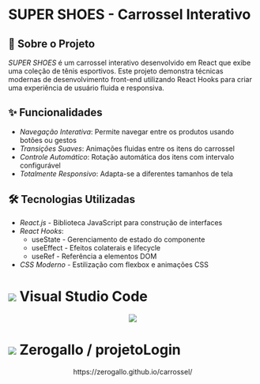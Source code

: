 

# SUPER SHOES - Carrossel Interativo

## 🚀 Sobre o Projeto

*SUPER SHOES* é um carrossel interativo desenvolvido em React que exibe uma coleção de tênis esportivos. Este projeto demonstra técnicas modernas de desenvolvimento front-end utilizando React Hooks para criar uma experiência de usuário fluida e responsiva.

## ✨ Funcionalidades

- *Navegação Interativa*: Permite navegar entre os produtos usando botões ou gestos
- *Transições Suaves*: Animações fluidas entre os itens do carrossel
- *Controle Automático*: Rotação automática dos itens com intervalo configurável
- *Totalmente Responsivo*: Adapta-se a diferentes tamanhos de tela

## 🛠 Tecnologias Utilizadas

- *React.js* - Biblioteca JavaScript para construção de interfaces
- *React Hooks*:
  - useState - Gerenciamento de estado do componente
  - useEffect - Efeitos colaterais e lifecycle
  - useRef - Referência a elementos DOM
- *CSS Moderno* - Estilização com flexbox e animações CSS


#  <img src="https://skillicons.dev/icons?i=vscode" /> Visual Studio Code 

<p align="center">
  <a href="https://skillicons.dev">
    <img src="https://skillicons.dev/icons?i=vite,react,git,css,html,js,nodejs,npm" />
  </a>
</p>


#    <img src="https://skillicons.dev/icons?i=github" /> Zerogallo / projetoLogin

<p align="center"> https://zerogallo.github.io/carrossel/ </p>
